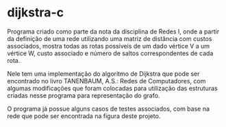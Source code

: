 # dijkstra-c

Programa criado como parte da nota da disciplina de Redes I, onde a partir da definição de uma rede utilizando uma matriz
de distância com custos associados, mostra todas as rotas possíveis de um dado vértice V a um vértice W, custo associado e número
de saltos correspondentes de cada rota. 

Nele tem uma implementação do algoritmo de Dijkstra que pode ser encontrado no livro TANENBAUM, A.S.: Redes de Computadores, 
com algumas modificações que foram colocadas para utilização das estruturas criadas nesse programa para representação do grafo.

O programa já possue alguns casos de testes associados, com base na rede que pode ser encontrada na figura deste projeto.

